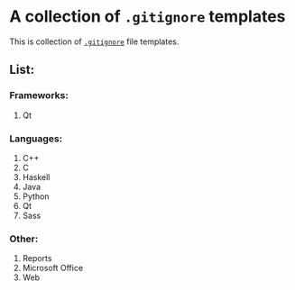 # A collection of `.gitignore` templates

This is collection of [`.gitignore`][man] file templates.

[man]: http://git-scm.com/docs/gitignore

## List:

### Frameworks:
1. Qt

### Languages:
1. C++
1. C
1. Haskell
1. Java
1. Python
1. Qt
1. Sass

### Other:
1. Reports
1. Microsoft Office
1. Web
